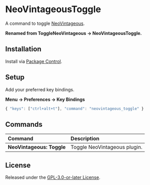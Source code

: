 # NeoVintageousToggle

A command to toggle [NeoVintageous](https://github.com/NeoVintageous/NeoVintageous).

**Renamed from ToggleNeoVintageous → NeoVintageousToggle.**

## Installation

Install via [Package Control](https://packagecontrol.io/packages/NeoVintageousToggle).

## Setup

Add your preferred key bindings.

**Menu → Preferences → Key Bindings**

```js
{ "keys": ["ctrl+alt+t"], "command": "neovintageous_toggle" }
```

## Commands

Command                         | Description
:------------------------------ | :----------
**NeoVintageous:&nbsp;Toggle**  | Toggle NeoVintageous plugin.

## License

Released under the [GPL-3.0-or-later License](LICENSE).

